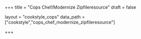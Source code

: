 +++
title = "Cops Chef/Modernize Zipfileresource"
draft = false

layout = "cookstyle_cops"
data_path = ["cookstyle","cops_chef_modernize_zipfileresource"]

+++

<!-- The content of this page is automatically generated from the
cops_chef_modernize_zipfileresource.yml file in github.com/chef/cookstyle/docs-chef-io/data/cookstyle. -->
